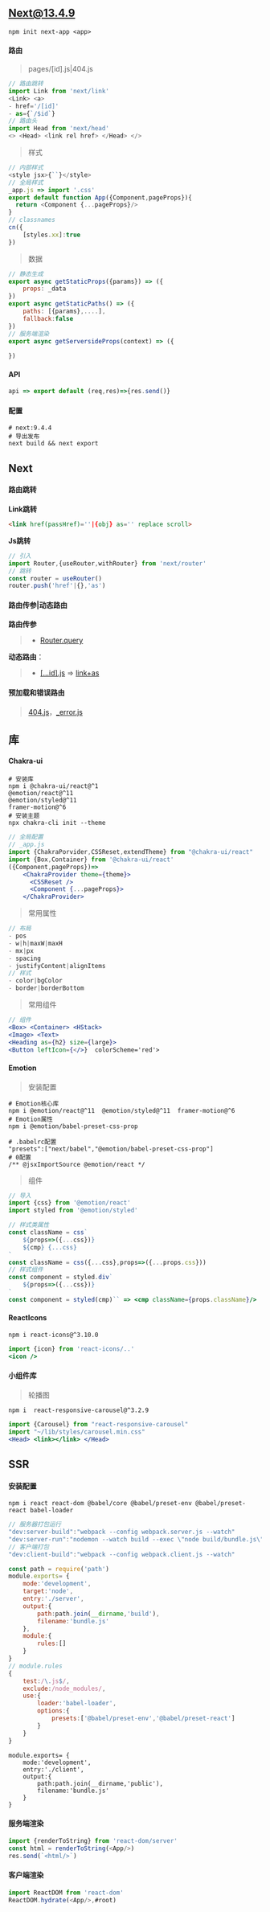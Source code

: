 ## Next@13.4.9

```shell
npm init next-app <app>
```

#### 路由

>pages/[id].js|404.js

```js
// 路由跳转
import Link from 'next/link'
<Link> <a>
- href='/[id]'
- as={`/$id`}
// 路由头
import Head from 'next/head'
<> <Head> <link rel href> </Head> </>
```

> 样式

```js
// 内部样式
<style jsx>{``}</style>
// 全局样式
_app.js => import '.css'
export default function App({Component,pageProps}){
  return <Component {...pageProps}/>
}
// classnames
cn({
    [styles.xx]:true
})
```

> 数据

~~~js
// 静态生成
export async getStaticProps({params}) => ({
    props: _data
})
export async getStaticPaths() => ({
    paths: [{params},....], 
    fallback:false
})
// 服务端渲染
export async getServersideProps(context) => ({
    
})
~~~

#### API

~~~js
api => export default (req,res)=>{res.send()}
~~~

#### 配置

<!--package.json-->

```shell
# next:9.4.4
# 导出发布
next build && next export
```

## Next

#### 路由跳转

**Link跳转**

~~~html
<link href(passHref)=''|{obj} as='' replace scroll>
~~~

**Js跳转**

~~~js
// 引入
import Router,{useRouter,withRouter} from 'next/router'
// 跳转
const router = useRouter()
router.push('href'|{},'as')
~~~

#### 路由传参|动态路由

**路由传参**

> - [Router.query]()

**动态路由**：

> - [[...id].js]() => [link+as]()

#### 预加载和错误路由

> [404.js]()，[_error.js]()

## 库

#### Chakra-ui

```shell
# 安装库
npm i @chakra-ui/react@^1 
@emotion/react@^11 
@emotion/styled@^11 
framer-motion@^6
# 安装主题
npx chakra-cli init --theme
```

```jsx
// 全局配置
// _app.js
import {ChakraPorvider,CSSReset,extendTheme} from "@chakra-ui/react"
import {Box,Container} from '@chakra-ui/react'  
({Component,pageProps})=>
    <ChakraProvider theme={theme}>
      <CSSReset />
      <Component {...pageProps}>
    </ChakraProvider>  
```

> 常用属性

```js
// 布局
- pos
- w|h|maxW|maxH
- mx|px
- spacing
- justifyContent|alignItems
// 样式
- color|bgColor
- border|borderBottom
```

> 常用组件

```jsx
// 组件
<Box> <Container> <HStack>
<Image> <Text>
<Heading as={h2} size={large}>
<Button leftIcon={</>}	colorScheme='red'>
```

#### Emotion

> 安装配置

```shell
# Emotion核心库
npm i @emotion/react@^11  @emotion/styled@^11  framer-motion@^6
# Emotion属性
npm i @emotion/babel-preset-css-prop
```

```shell
# .babelrc配置
"presets":["next/babel","@emotion/babel-preset-css-prop"]
# 0配置
/** @jsxImportSource @emotion/react */
```

> 组件

```js
// 导入
import {css} from '@emotion/react'
import styled from '@emotion/styled'
```

```jsx
// 样式类属性
const className = css`
	${props=>({...css})}
	${cmp} {...css}
`
const className = css({...css},props=>({...props.css}))
// 样式组件
const component = styled.div`
	${props=>({...css})}
`
const component = styled(cmp)`` => <cmp className={props.className}/>
```

#### ReactIcons

```shell
npm i react-icons@^3.10.0
```

```jsx
import {icon} from 'react-icons/..'
<icon />
```

#### 小组件库

> 轮播图

```shell
npm i  react-responsive-carousel@^3.2.9
```

```jsx
import {Carousel} from "react-responsive-carousel"
import "~/lib/styles/carousel.min.css"
<Head> <link></link> </Head>
```

## SSR

#### 安装配置

```shell
npm i react react-dom @babel/core @babel/preset-env @babel/preset-react babel-loader
```

<!--package.json-->

```js
// 服务器打包运行
"dev:server-build":"webpack --config webpack.server.js --watch"
"dev:server-run":"nodemon --watch build --exec \"node build/bundle.js\""
// 客户端打包
"dev:client-build":"webpack --config webpack.client.js --watch"
```

<!--webpack.server.js-->

```js
const path = require('path')
module.exports= {
	mode:'development',
    target:'node',
    entry:'./server',
    output:{
        path:path.join(__dirname,'build'),
        filename:'bundle.js'
    },
    module:{
        rules:[]
    }
}
// module.rules
{
    test:/\.js$/,
    exclude:/node_modules/,
    use:{
        loader:'babel-loader',
        options:{
        	presets:['@babel/preset-env','@babel/preset-react']
        }
    }
}
```

<!--webpack.client.js-->

```shell
module.exports= {
	mode:'development',
    entry:'./client',
    output:{
        path:path.join(__dirname,'public'),
        filename:'bundle.js'
    }
}
```

#### 服务端渲染

```js
import {renderToString} from 'react-dom/server'
const html = renderToString(<App/>)
res.send(`<html/>`)
```

#### 客户端渲染

```js
import ReactDOM from 'react-dom'
ReactDOM.hydrate(<App/>,#root)
```

